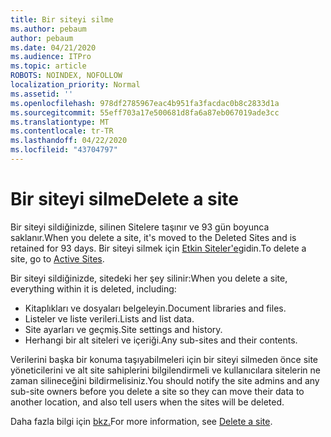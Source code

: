 ```yaml
---
title: Bir siteyi silme
ms.author: pebaum
author: pebaum
ms.date: 04/21/2020
ms.audience: ITPro
ms.topic: article
ROBOTS: NOINDEX, NOFOLLOW
localization_priority: Normal
ms.assetid: ''
ms.openlocfilehash: 978df2785967eac4b951fa3facdac0b8c2833d1a
ms.sourcegitcommit: 55eff703a17e500681d8fa6a87eb067019ade3cc
ms.translationtype: MT
ms.contentlocale: tr-TR
ms.lasthandoff: 04/22/2020
ms.locfileid: "43704797"
---
```

# <a name="delete-a-site"></a><span data-ttu-id="fe953-102">Bir siteyi silme</span><span class="sxs-lookup"><span data-stu-id="fe953-102">Delete a site</span></span>

<span data-ttu-id="fe953-103">Bir siteyi sildiğinizde, silinen Sitelere taşınır ve 93 gün boyunca saklanır.</span><span class="sxs-lookup"><span data-stu-id="fe953-103">When you delete a site, it's moved to the Deleted Sites and is retained for 93 days.</span></span> <span data-ttu-id="fe953-104">Bir siteyi silmek için [Etkin Siteler'e](https://admin.microsoft.com/sharepoint?page=sitemanagement&modern=true)gidin.</span><span class="sxs-lookup"><span data-stu-id="fe953-104">To delete a site, go to [Active Sites](https://admin.microsoft.com/sharepoint?page=sitemanagement&modern=true).</span></span> 

<span data-ttu-id="fe953-105">Bir siteyi sildiğinizde, sitedeki her şey silinir:</span><span class="sxs-lookup"><span data-stu-id="fe953-105">When you delete a site, everything within it is deleted, including:</span></span>

- <span data-ttu-id="fe953-106">Kitaplıkları ve dosyaları belgeleyin.</span><span class="sxs-lookup"><span data-stu-id="fe953-106">Document libraries and files.</span></span>
- <span data-ttu-id="fe953-107">Listeler ve liste verileri.</span><span class="sxs-lookup"><span data-stu-id="fe953-107">Lists and list data.</span></span>
- <span data-ttu-id="fe953-108">Site ayarları ve geçmiş.</span><span class="sxs-lookup"><span data-stu-id="fe953-108">Site settings and history.</span></span>
- <span data-ttu-id="fe953-109">Herhangi bir alt siteleri ve içeriği.</span><span class="sxs-lookup"><span data-stu-id="fe953-109">Any sub-sites and their contents.</span></span>

<span data-ttu-id="fe953-110">Verilerini başka bir konuma taşıyabilmeleri için bir siteyi silmeden önce site yöneticilerini ve alt site sahiplerini bilgilendirmeli ve kullanıcılara sitelerin ne zaman silineceğini bildirmelisiniz.</span><span class="sxs-lookup"><span data-stu-id="fe953-110">You should notify the site admins and any sub-site owners before you delete a site so they can move their data to another location, and also tell users when the sites will be deleted.</span></span>

<span data-ttu-id="fe953-111">Daha fazla bilgi için [bkz.](https://docs.microsoft.com/sharepoint/delete-site-collection)</span><span class="sxs-lookup"><span data-stu-id="fe953-111">For more information, see [Delete a site](https://docs.microsoft.com/sharepoint/delete-site-collection).</span></span>
